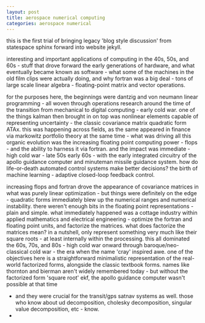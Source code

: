 ```yaml
---
layout: post
title: aerospace numerical computing
categories: aerospace numerical
---
```

this is the first trial of bringing legacy 'blog style discussion' from statespace sphinx forward into website jekyll.

interesting and important applications of computing in the 40s, 50s, and 60s - stuff that drove forward the early
generations of hardware, and what eventually became known as software - what some of the machines in the old film
clips were actually doing, and why fortran was a big deal - tons of large scale linear algebra - floating-point
matrix and vector operations.

for the purposes here, the beginnings were dantzig and von neumann linear programming - all woven through operations
research around the time of the transition from mechanical to digital computing - early cold war. one of the things
kalman then brought in on top was nonlinear elements capable of representing uncertainty - the classic covariance
matrix quadratic form ATAx. this was happening across fields, as the same appeared in finance via markowitz portfolio
theory at the same time - what was driving all this organic evolution was the increasing floating point computing
power - flops - and the ability to harness it via fortran. and the impact was immediate - high cold war - late 50s
early 60s - with the early integrated circuitry of the apollo guidance computer and minuteman missile guidance
system. how do life-or-death automated control systems make better decisions? the birth of machine learning -
adaptive closed-loop feedback control.

increasing flops and fortran drove the appearance of covariance matrices in what was purely linear optimization - but
things were definitely on the edge - quadratic forms immediately blew up the numerical ranges and numerical
instability. there weren't enough bits in the floating point representations - plain and simple. what immediately
happened was a cottage industry within applied mathematics and electrical engineering - optimize the fortran and
floating point units, and factorize the matrices. what does factorize the matrices mean? in a nutshell,
only represent something very much like their square roots - at least internally within the processing. this all
dominated the 60s, 70s, and 80s - high cold war onward through baroque/neo-classical cold war - the era when the name
'cray' inspired awe. one of the objectives here is a straightforward minimalistic representation of the real-world
factorized forms, alongside the classic textbook forms. names like thornton and bierman aren't widely remembered
today - but without the factorized form 'square root' ekf, the apollo guidance computer wasn't possible at that time
- and they were crucial for the transit/gps satnav systems as well. those who know about ud decomposition,
cholesky decomposition, singular value decomposition, etc - know.
- 